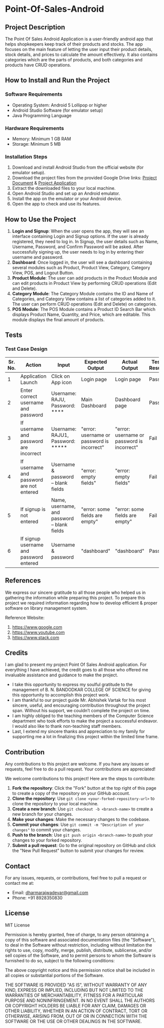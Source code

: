 # Point-Of-Sales-Android

## Project Description
The Point Of Sales Android Application is a user-friendly android app that helps shopkeepers keep track of their products and stocks. The app focuses on the main feature of letting the user input their product details, stock details, and prices to calculate the amount effectively. It also contains categories which are the parts of products, and both categories and products have CRUD operations.

## How to Install and Run the Project

### Software Requirements
- Operating System: Android 5 Lollipop or higher
- Android Studio Software (for emulator setup)
- Java Programming Language

### Hardware Requirements
- Memory: Minimum 1 GB RAM
- Storage: Minimum 5 MB

### Installation Steps
1. Download and install Android Studio from the official website (for emulator setup).
2. Download the project files from the provided Google Drive links:
[Project Document](https://drive.google.com/drive/folders/10TFo77H5z88so8d_WAeZsj-a1QjUjMSK?usp=sharing) & [Project Application](https://drive.google.com/drive/folders/1kXdcwtx5yOPs-9OZuVUovDhsbWOdApcX?usp=sharing)
4. Extract the downloaded files to your local machine.
5. Open Android Studio and set up an Android emulator.
6. Install the app on the emulator or your Android device.
7. Open the app to check and use its features.

## How to Use the Project
1. **Login and Signup**: When the user opens the app, they will see an interface containing Login and Signup options. If the user is already registered, they need to log in. In Signup, the user details such as Name, Username, Password, and Confirm Password will be asked. After successfully signing up, the user needs to log in by entering their username and password.
2. **Dashboard**: Once logged in, the user will see a dashboard containing several modules such as Product, Product View, Category, Category View, POS, and Logout Button.
3. **Product Module**: The user can add products in the Product Module and can edit products in Product View by performing CRUD operations (Edit and Delete).
4. **Category Module**: The Category Module contains the ID and Name of Categories, and Category View contains a list of categories added to it. The user can perform CRUD operations (Edit and Delete) on categories.
5. **POS Module**: The POS Module contains a Product ID Search Bar which displays Product Name, Quantity, and Price, which are editable. This module displays the final amount of products.

## Tests

### Test Case Design
| Sr. No. | Action | Input | Expected Output | Actual Output | Test Result | Test Comment |
|---------|--------|-------|-----------------|---------------|-------------|--------------|
| 1       | Application Launch | Click on App icon | Login page | Login page | Pass | Successful |
| 2       | Enter correct username and password | Username: RAJU, Password: **** | Main Dashboard | Dashboard page | Pass | Dashboard page will display |
| 3       | If username and password are incorrect | Username: RAJU1, Password: ***** | "error: username or password is incorrect" | "error: username or password is incorrect" | Fail | Invalid username and password |
| 4       | If username and password are not entered | Username & password – blank fields | "error: empty fields" | "error: empty fields" | Fail | Unsuccessful |
| 5       | If signup is not entered | Name, username, and password – blank fields | "error: some fields are empty" | "error: some fields are empty" | Fail | Unsuccessful |
| 6       | If signup username and password entered | Username & password | "dashboard" | "dashboard" | Pass | Successful |

## References
We express our sincere gratitude to all those people who helped us in gathering the information while preparing this project. To prepare this project we required information regarding how to develop efficient & proper software on library management system.

Reference Website:
1. https://www.google.com
2. https://www.youtube.com
3. https://www.stack.com

## Credits
I am glad to present my project Point Of Sales Android application. For everything I have achieved, the credit goes to all those who offered me invaluable assistance and guidance to make the project.

- I take this opportunity to express my soulful gratitude to the management of B. N. BANDODKAR COLLEGE OF SCIENCE for giving this opportunity to accomplish this project work.
- I am thankful to our project guide Mr. Abhishek Vartak for his most sincere, useful, and encouraging contribution throughout the project span. Without his support, we couldn’t complete the project on time.
- I am highly obliged to the teaching members of the Computer Science department who took efforts to make the project a successful endeavor. I would also like to thank non-teaching staff members.
- Last, I extend my sincere thanks and appreciation to my family for supporting me a lot in finalizing this project within the limited time frame.

## Contribution
Any contributions to this project are welcome. If you have any issues or requests, feel free to do a pull request. Your contributions are appreciated!

We welcome contributions to this project! Here are the steps to contribute:

1. **Fork the repository**: Click the "Fork" button at the top right of this page to create a copy of the repository on your GitHub account.
2. **Clone the repository**: Use `git clone <your-forked-repository-url>` to clone the repository to your local machine.
3. **Create a new branch**: Use `git checkout -b <branch-name>` to create a new branch for your changes.
4. **Make your changes**: Make the necessary changes to the codebase.
5. **Commit your changes**: Use `git commit -m "Description of your changes"` to commit your changes.
6. **Push to the branch**: Use `git push origin <branch-name>` to push your changes to your forked repository.
7. **Submit a pull request**: Go to the original repository on GitHub and click the "New Pull Request" button to submit your changes for review.

## Contact
For any issues, requests, or contributions, feel free to pull a request or contact me at:
- Email: dharmarajwadeyar@gmail.com
- Phone: +91 8928350830

## License
MIT License

Permission is hereby granted, free of charge, to any person obtaining a copy of this software and associated documentation files (the "Software"), to deal in the Software without restriction, including without limitation the rights to use, copy, modify, merge, publish, distribute, sublicense, and/or sell copies of the Software, and to permit persons to whom the Software is furnished to do so, subject to the following conditions:

The above copyright notice and this permission notice shall be included in all copies or substantial portions of the Software.

THE SOFTWARE IS PROVIDED "AS IS", WITHOUT WARRANTY OF ANY KIND, EXPRESS OR IMPLIED, INCLUDING BUT NOT LIMITED TO THE WARRANTIES OF MERCHANTABILITY, FITNESS FOR A PARTICULAR PURPOSE AND NONINFRINGEMENT. IN NO EVENT SHALL THE AUTHORS OR COPYRIGHT HOLDERS BE LIABLE FOR ANY CLAIM, DAMAGES OR OTHER LIABILITY, WHETHER IN AN ACTION OF CONTRACT, TORT OR OTHERWISE, ARISING FROM, OUT OF OR IN CONNECTION WITH THE SOFTWARE OR THE USE OR OTHER DEALINGS IN THE SOFTWARE.
